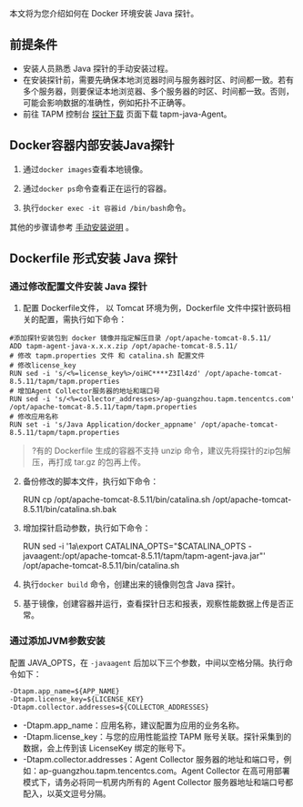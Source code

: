 本文将为您介绍如何在 Docker 环境安装 Java 探针。

## 前提条件

- 安装人员熟悉 Java 探针的手动安装过程。
- 在安装探针前，需要先确保本地浏览器时间与服务器时区、时间都一致。若有多个服务器，则要保证本地浏览器、多个服务器的时区、时间都一致。否则，可能会影响数据的准确性，例如拓扑不正确等。
- 前往 TAPM 控制台 [探针下载](https://console.cloud.tencent.com/monitor/tapm/addagent) 页面下载  tapm-java-Agent。

## Docker容器内部安装Java探针

1. 通过`docker images`查看本地镜像。

2. 通过`docker ps`命令查看正在运行的容器。

5. 执行`docker exec -it 容器id /bin/bash`命令。

其他的步骤请参考 [手动安装说明](./manual_deploy.html) 。

## Dockerfile 形式安装 Java 探针

### 通过修改配置文件安装 Java 探针

1. 配置 Dockerfile文件，  以 Tomcat 环境为例，Dockerfile 文件中探针嵌码相关的配置，需执行如下命令：

```
#添加探针安装包到 docker 镜像并指定解压目录 /opt/apache-tomcat-8.5.11/ 
ADD tapm-agent-java-x.x.x.zip /opt/apache-tomcat-8.5.11/  
# 修改 tapm.properties 文件 和 catalina.sh 配置文件
# 修改license_key
RUN sed -i 's/<%=license_key%>/oiHC****Z3Il4zd' /opt/apache-tomcat-8.5.11/tapm/tapm.properties
# 增加Agent Collector服务器的地址和端口号
RUN sed -i 's/<%=collector_addresses>/ap-guangzhou.tapm.tencentcs.com' /opt/apache-tomcat-8.5.11/tapm/tapm.properties
# 修改应用名称
RUN set -i 's/Java Application/docker_appname' /opt/apache-tomcat-8.5.11/tapm/tapm.properties
```

>?有的 Dockerfile 生成的容器不支持 unzip 命令，建议先将探针的zip包解压，再打成 tar.gz 的包再上传。

2. 备份修改的脚本文件，执行如下命令：

      RUN cp /opt/apache-tomcat-8.5.11/bin/catalina.sh /opt/apache-tomcat-8.5.11/bin/catalina.sh.bak
      
3. 增加探针启动参数，执行如下命令：

      RUN sed -i '1a\export CATALINA_OPTS="$CATALINA_OPTS -javaagent:/opt/apache-tomcat-8.5.11/tapm/tapm-agent-java.jar"' /opt/apache-tomcat-8.5.11/bin/catalina.sh
      
4. 执行`docker build` 命令，创建出来的镜像则包含 Java 探针。

5. 基于镜像，创建容器并运行，查看探针日志和报表，观察性能数据上传是否正常。



### 通过添加JVM参数安装

配置  JAVA_OPTS，在 `-javaagent` 后加以下三个参数，中间以空格分隔。执行命令如下：

    -Dtapm.app_name=${APP_NAME}
    -Dtapm.license_key=${LICENSE_KEY}
    -Dtapm.collector.addresses=${COLLECTOR_ADDRESSES}
- -Dtapm.app_name：应用名称，建议配置为应用的业务名称。
- -Dtapm.license_key：与您的应用性能监控 TAPM 账号关联。探针采集到的数据，会上传到该 LicenseKey 绑定的账号下。
- -Dtapm.collector.addresses：Agent Collector 服务器的地址和端口号，例如：ap-guangzhou.tapm.tencentcs.com。Agent Collector 在高可用部署模式下，请务必将同一机房内所有的 Agent Collector 服务器地址和端口号都配入，以英文逗号分隔。